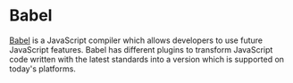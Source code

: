 # Babel

[Babel](https://babeljs.io/) is a JavaScript compiler which allows developers to use future JavaScript features. Babel has different plugins to transform JavaScript code written with the latest standards into a version which is supported on today's platforms.
